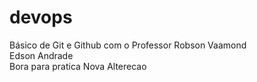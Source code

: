 # devops
Básico de Git e Github com o Professor Robson Vaamond<br>
Edson Andrade<br>
Bora para pratica
Nova Alterecao
